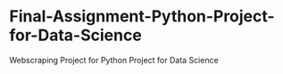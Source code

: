 # Final-Assignment-Python-Project-for-Data-Science
Webscraping Project for Python Project for Data Science
